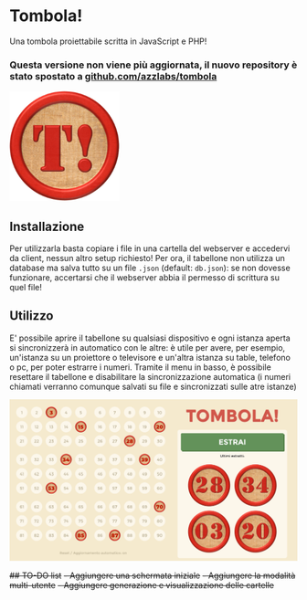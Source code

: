 # Tombola!
Una tombola proiettabile scritta in JavaScript e PHP!

### Questa versione non viene più aggiornata, il nuovo repository è stato spostato a [github.com/azzlabs/tombola](https://github.com/azzlabs/tombola)


![Logo Tombola!](images/logo.png)

## Installazione
Per utilizzarla basta copiare i file in una cartella del webserver e accedervi da client, nessun altro setup richiesto!
Per ora, il tabellone non utilizza un database ma salva tutto su un file `.json` (default: `db.json`): se non dovesse funzionare, accertarsi che il webserver abbia il permesso di scrittura su quel file!

## Utilizzo
E' possibile aprire il tabellone su qualsiasi dispositivo e ogni istanza aperta si sincronizzerà in automatico con le altre: è utile per avere, per esempio, un'istanza su un proiettore o televisore e un'altra istanza su table, telefono o pc, per poter estrarre i numeri.
Tramite il menu in basso, è possibile resettare il tabellone e disabilitare la sincronizzazione automatica (i numeri chiamati verranno comunque salvati su file e sincronizzati sulle atre istanze)

![Screenshot Tombola!](images/screenshot.png)

~~## TO-DO list~~
~~- Aggiungere una schermata iniziale~~
~~- Aggiungere la modalità multi-utente~~
~~- Aggiungere generazione e visualizzazione delle cartelle~~
